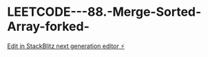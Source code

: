 # LEETCODE---88.-Merge-Sorted-Array-forked-

[Edit in StackBlitz next generation editor ⚡️](https://stackblitz.com/~/github.com/sspinit88/LEETCODE---88.-Merge-Sorted-Array-forked-)